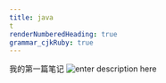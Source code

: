```yaml
---
title: java
t
renderNumberedHeading: true
grammar_cjkRuby: true
---
```


我的第一篇笔记
![enter description here](https://github.com/Wangwang520/images/小书匠/1605336561103.png)